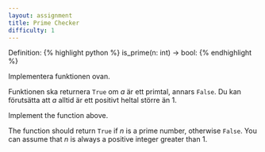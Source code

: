 ```yaml
---
layout: assignment
title: Prime Checker
difficulty: 1
---
```

Definition:
{% highlight python %}
is_prime(n: int) -> bool:
{% endhighlight %}

<div class="swedish" markdown="1">
Implementera funktionen ovan.

Funktionen ska returnera `True` om *a* är ett primtal, annars `False`. Du kan förutsätta att *a* alltid är ett positivt heltal större än 1.
</div>

<div class="english" markdown="1">
Implement the function above.

The function should return `True` if *n* is a prime number, otherwise `False`. You can assume that *n* is always a positive integer greater than 1.
</div>

<script>

const solution = `

def is_prime(a):
    for i in range(2, a):
        if float(a / i) == int(a / i):
            return False
    return True

`

new Assignment(
    'is_prime',
    () => {
        return [2 + Math.floor(Math.random() * 1000)]
    },
    solution
)

</script>

